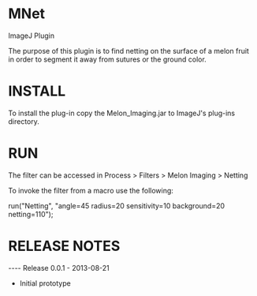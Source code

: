 MNet
====

ImageJ Plugin

The purpose of this plugin is to find netting on the surface of a melon fruit in order to segment it away from sutures or the ground color. 

INSTALL
=======

To install the plug-in copy the Melon_Imaging.jar to ImageJ's plug-ins directory.


RUN
===
The filter can be accessed in Process > Filters > Melon Imaging > Netting

To invoke the filter from a macro use the following:

run("Netting", "angle=45 radius=20 sensitivity=10 background=20 netting=110");


RELEASE NOTES
=============

---- Release 0.0.1 - 2013-08-21

+ Initial prototype
